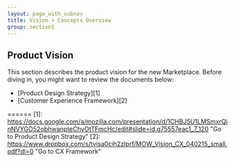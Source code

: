 ```yaml
---
layout: page_with_subnav
title: Vision + Concepts Overview
group: section5
---
```



<!--ul>
	<li><a href="#design">Design Meetings</a></li>
	<li><a href="#maps">New site maps</a></li>
</ul-->


## Product Vision

This section describes the product vision for the new Marketplace. Before diving in, you might want to review the documents below:

* [Product Design Strategy][1]
* [Customer Experience Framework][2]




======
[1]: https://docs.google.com/a/mozilla.com/presentation/d/1CHBJ5U1LMSmxrQinNVYGO52obhwanpteChyOtTFmcHc/edit#slide=id.g75557eac1_7_120 "Go to Product Design Strategy"
[2]: https://www.dropbox.com/s/tvisa0cih2zlprf/MOW_Vision_CX_040215_small.pdf?dl=0 "Go to CX Framework"




&nbsp;
<br/>
&nbsp;
&nbsp;
<br/>
&nbsp;



